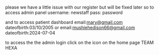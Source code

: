please we have a little issue with our register but will be fixed later 
so to access admin panel 
username: newstaff
pass: password

and to access patient dashboard
email:mary@gmail.com
dateofbirth:03/10/2005
or
email:mushiehedison66@gmail.com
dateofbirth:2024-07-04

to access the the admin login click on the icon on the home page 
TEAM HEXA
